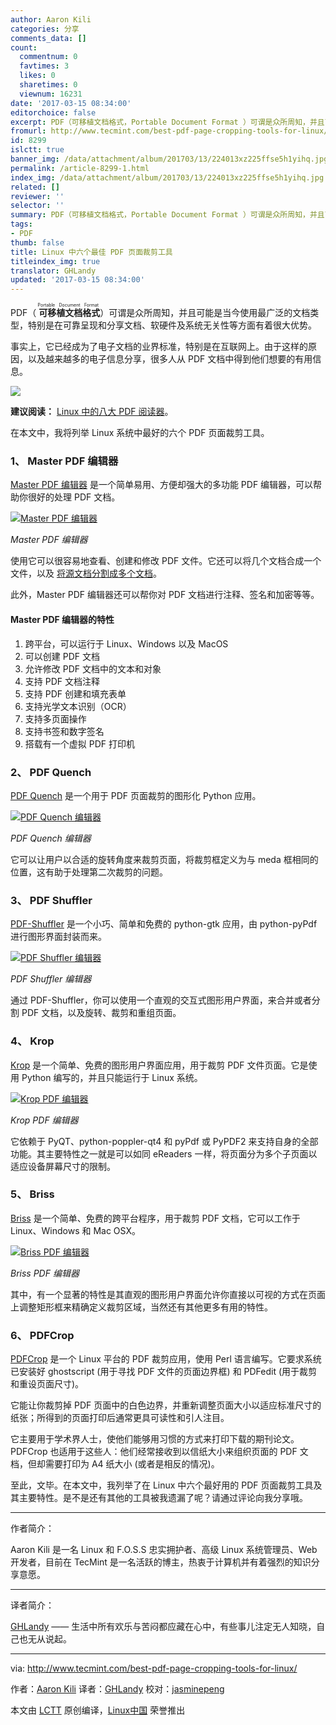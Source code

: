 ```yaml
---
author: Aaron Kili
categories: 分享
comments_data: []
count:
  commentnum: 0
  favtimes: 3
  likes: 0
  sharetimes: 0
  viewnum: 16231
date: '2017-03-15 08:34:00'
editorchoice: false
excerpt: PDF（可移植文档格式，Portable Document Format ）可谓是众所周知，并且可能是当今使用最广泛的文档类型，特别是在可靠呈现和分享文档、软硬件及系统无关性等方面有着很大优势。
fromurl: http://www.tecmint.com/best-pdf-page-cropping-tools-for-linux/
id: 8299
islctt: true
banner_img: /data/attachment/album/201703/13/224013xz225ffse5h1yihq.jpg
permalink: /article-8299-1.html
index_img: /data/attachment/album/201703/13/224013xz225ffse5h1yihq.jpg.thumb.jpg
related: []
reviewer: ''
selector: ''
summary: PDF（可移植文档格式，Portable Document Format ）可谓是众所周知，并且可能是当今使用最广泛的文档类型，特别是在可靠呈现和分享文档、软硬件及系统无关性等方面有着很大优势。
tags:
- PDF
thumb: false
title: Linux 中六个最佳 PDF 页面裁剪工具
titleindex_img: true
translator: GHLandy
updated: '2017-03-15 08:34:00'
---
```


PDF（<ruby> <strong>  可移植文档格式 </strong> <rt>  Portable Document Format </rt></ruby>）可谓是众所周知，并且可能是当今使用最广泛的文档类型，特别是在可靠呈现和分享文档、软硬件及系统无关性等方面有着很大优势。


事实上，它已经成为了电子文档的业界标准，特别是在互联网上。由于这样的原因，以及越来越多的电子信息分享，很多人从 PDF 文档中得到他们想要的有用信息。


![](/data/attachment/album/201703/13/224013xz225ffse5h1yihq.jpg)


**建议阅读：** [Linux 中的八大 PDF 阅读器](http://www.tecmint.com/linux-pdf-viewers-and-readers-tools/)。


在本文中，我将列举 Linux 系统中最好的六个 PDF 页面裁剪工具。


### 1、 Master PDF 编辑器


[Master PDF 编辑器](https://code-industry.net/masterpdfeditor/) 是一个简单易用、方便却强大的多功能 PDF 编辑器，可以帮助你很好的处理 PDF 文档。


[![Master PDF 编辑器](/data/attachment/album/201703/13/224021psm2lnszym70l1yt.png)](http://www.tecmint.com/wp-content/uploads/2017/03/Master-PDF-Editor.png)


*Master PDF 编辑器*


使用它可以很容易地查看、创建和修改 PDF 文件。它还可以将几个文档合成一个文件，以及 [将源文档分割成多个文档](http://www.tecmint.com/split-large-tar-into-multiple-files-of-certain-size/)。


此外，Master PDF 编辑器还可以帮你对 PDF 文档进行注释、签名和加密等等。


#### Master PDF 编辑器的特性


1. 跨平台，可以运行于 Linux、Windows 以及 MacOS
2. 可以创建 PDF 文档
3. 允许修改 PDF 文档中的文本和对象
4. 支持 PDF 文档注释
5. 支持 PDF 创建和填充表单
6. 支持光学文本识别（OCR）
7. 支持多页面操作
8. 支持书签和数字签名
9. 搭载有一个虚拟 PDF 打印机


### 2、 PDF Quench


[PDF Quench](https://github.com/linuxerwang/pdf-quench) 是一个用于 PDF 页面裁剪的图形化 Python 应用。


[![PDF Quench 编辑器](/data/attachment/album/201703/13/224022k4qssr4hhwqm5tsh.png)](http://www.tecmint.com/wp-content/uploads/2017/03/PDF-Quench.png)


*PDF Quench 编辑器*


它可以让用户以合适的旋转角度来裁剪页面，将裁剪框定义为与 meda 框相同的位置，这有助于处理第二次裁剪的问题。


### 3、 PDF Shuffler


[PDF-Shuffler](https://github.com/jeromerobert/pdfshuffler) 是一个小巧、简单和免费的 python-gtk 应用，由 python-pyPdf 进行图形界面封装而来。


[![PDF Shuffler 编辑器](/data/attachment/album/201703/13/224025xls4l5c91ece0lm1.png)](http://www.tecmint.com/wp-content/uploads/2017/03/PDF-Shuffler.png)


*PDF Shuffler 编辑器*


通过 PDF-Shuffler，你可以使用一个直观的交互式图形用户界面，来合并或者分割 PDF 文档，以及旋转、裁剪和重组页面。


### 4、 Krop


[Krop](http://arminstraub.com/software/krop) 是一个简单、免费的图形用户界面应用，用于裁剪 PDF 文件页面。它是使用 Python 编写的，并且只能运行于 Linux 系统。


[![Krop PDF 编辑器](/data/attachment/album/201703/13/224030n2qjvdhcmavz5a23.png)](http://www.tecmint.com/wp-content/uploads/2017/03/Krop-PDF-Editor.png)


*Krop PDF 编辑器*


它依赖于 PyQT、python-poppler-qt4 和 pyPdf 或 PyPDF2 来支持自身的全部功能。其主要特性之一就是可以如同 eReaders 一样，将页面分为多个子页面以适应设备屏幕尺寸的限制。


### 5、 Briss


[Briss](http://briss.sourceforge.net/) 是一个简单、免费的跨平台程序，用于裁剪 PDF 文档，它可以工作于 Linux、Windows 和 Mac OSX。


[![Briss PDF 编辑器](/data/attachment/album/201703/13/224035ueb6hqyqeuxuz4uy.png)](http://www.tecmint.com/wp-content/uploads/2017/03/Briss-PDF-Editor.png)


*Briss PDF 编辑器*


其中，有一个显著的特性是其直观的图形用户界面允许你直接以可视的方式在页面上调整矩形框来精确定义裁剪区域，当然还有其他更多有用的特性。


### 6、 PDFCrop


[PDFCrop](http://pdfcrop.sourceforge.net/) 是一个 Linux 平台的 PDF 裁剪应用，使用 Perl 语言编写。它要求系统已安装好 ghostscript (用于寻找 PDF 文件的页面边界框) 和 PDFedit (用于裁剪和重设页面尺寸)。


它能让你裁剪掉 PDF 页面中的白色边界，并重新调整页面大小以适应标准尺寸的纸张；所得到的页面打印后通常更具可读性和引人注目。


它主要用于学术界人士，使他们能够用习惯的方式来打印下载的期刊论文。PDFCrop 也适用于这些人：他们经常接收到以信纸大小来组织页面的 PDF 文档，但却需要打印为 A4 纸大小 (或者是相反的情况)。


至此，文毕。在本文中，我列举了在 Linux 中六个最好用的 PDF 页面裁剪工具及其主要特性。是不是还有其他的工具被我遗漏了呢？请通过评论向我分享哦。




---


作者简介：


Aaron Kili 是一名 Linux 和 F.O.S.S 忠实拥护者、高级 Linux 系统管理员、Web 开发者，目前在 TecMint 是一名活跃的博主，热衷于计算机并有着强烈的知识分享意愿。




---


译者简介：


[GHLandy](http://GHLandy.com) —— 生活中所有欢乐与苦闷都应藏在心中，有些事儿注定无人知晓，自己也无从说起。




---


via: <http://www.tecmint.com/best-pdf-page-cropping-tools-for-linux/>


作者：[Aaron Kili](http://www.tecmint.com/author/aaronkili/) 译者：[GHLandy](https://github.com/GHLandy) 校对：[jasminepeng](https://github.com/jasminepeng)


本文由 [LCTT](https://github.com/LCTT/TranslateProject) 原创编译，[Linux中国](https://linux.cn/) 荣誉推出